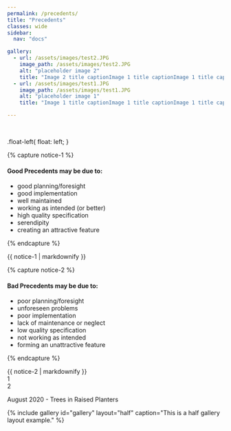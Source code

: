 ```yaml
---
permalink: /precedents/
title: "Precedents"
classes: wide
sidebar:
  nav: "docs"

gallery:
  - url: /assets/images/test2.JPG
    image_path: /assets/images/test2.JPG
    alt: "placeholder image 2"
    title: "Image 2 title captionImage 1 title captionImage 1 title captionImage 1 title captionImage 1 title captionImage 1 title captionImage 1 title captionImage 1 title captionImage 1 title captionImage 1 title captionImage 1 title captionImage 1 title captionImage 1 title captionImage 1 title captionImage 1 title captionImage 1 title captionImage 1 title caption"
  - url: /assets/images/test1.JPG
    image_path: /assets/images/test1.JPG
    alt: "placeholder image 1"
    title: "Image 1 title captionImage 1 title captionImage 1 title captionImage 1 title captionImage 1 title captionImage 1 title captionImage 1 title captionImage 1 title captionImage 1 title captionImage 1 title captionImage 1 title captionImage 1 title captionImage 1 title captionImage 1 title captionImage 1 title captionImage 1 title captionImage 1 title caption"

---
```


<BR>
  
.float-left{
    float: left;
}

{% capture notice-1 %}
#### Good Precedents may be due to:

* good planning/foresight
* good implementation
* well maintained
* working as intended (or better)
* high quality specification
* serendipity
* creating an attractive feature

{% endcapture %}

<div class="notice">
  {{ notice-1 | markdownify }}
</div>

{% capture notice-2 %}
#### Bad Precedents may be due to:

- poor planning/foresight
- unforeseen problems
- poor implementation
- lack of maintenance or neglect
- low quality specification
- not working as intended
- forming an unattractive feature


{% endcapture %}

<div class="notice">
  {{ notice-2 | markdownify }}
</div>


<div class="float-left"> 1 </div>
<div class="float-left"> 2 </div>


August 2020 - Trees in Raised Planters

{% include gallery id="gallery" layout="half" caption="This is a half gallery layout example." %}

